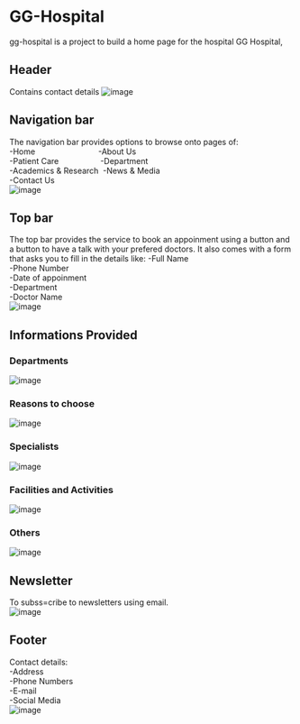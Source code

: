 # GG-Hospital
gg-hospital is a project to build a home page for the hospital GG Hospital,
## Header
Contains contact details
![image](https://github.com/JoelJOL/gg-hospital/assets/63315432/f718ebab-cffe-4372-8424-0dcc632e5c4c)

## Navigation bar
The navigation bar provides options to browse onto pages of:  
-Home&emsp;&emsp;&emsp;&emsp;&emsp;&emsp;&emsp;&emsp;-About Us  
-Patient Care&emsp;&emsp;&emsp;&emsp;&emsp;&nbsp;-Department  
-Academics & Research&nbsp;&nbsp;-News & Media  
-Contact Us  
![image](https://github.com/JoelJOL/gg-hospital/assets/63315432/0ea83cd6-196a-43a0-a083-cd198172ab71)
## Top bar
The top bar provides the service to book an appoinment using a button and a button to have a talk with your prefered doctors.
It also comes with a form that asks you to fill in the details like:
-Full Name  
-Phone Number  
-Date of appoinment  
-Department  
-Doctor Name  
![image](https://github.com/JoelJOL/gg-hospital/assets/63315432/9bb74d97-f4ae-4868-b291-201041600d1d)
## Informations Provided
### Departments
![image](https://github.com/JoelJOL/gg-hospital/assets/63315432/8af2e658-2355-4069-ba72-a7eda19c2462)
### Reasons to choose
![image](https://github.com/JoelJOL/gg-hospital/assets/63315432/9e3ac160-b20f-4e8f-9db8-08d39cc62a8b)
### Specialists
![image](https://github.com/JoelJOL/gg-hospital/assets/63315432/6d6818cf-d5c4-471b-a54c-b1e72b79dd0a)
### Facilities and Activities
![image](https://github.com/JoelJOL/gg-hospital/assets/63315432/d8de7da7-a4f0-431f-ae34-4f73401553a4)
### Others
![image](https://github.com/JoelJOL/gg-hospital/assets/63315432/6dc756ed-d6ca-43b2-bac9-a824af17093b)
## Newsletter
To subss=cribe to newsletters using email.  
![image](https://github.com/JoelJOL/gg-hospital/assets/63315432/0ec1a0b2-90fd-4148-8b84-b840d0fde526)
## Footer
Contact details:  
-Address  
-Phone Numbers  
-E-mail  
-Social Media    
![image](https://github.com/JoelJOL/gg-hospital/assets/63315432/f35b292c-e176-49d1-8a46-700694f1c8ac)






